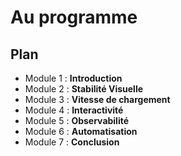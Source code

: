 # Au programme

## Plan

- Module 1 : **Introduction**
- Module 2 : **Stabilité Visuelle**
- Module 3 : **Vitesse de chargement**
- Module 4 : **Interactivité**
- Module 5 : **Observabilité**
- Module 6 : **Automatisation**
- Module 7 : **Conclusion**
